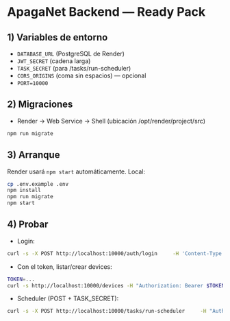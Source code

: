 # ApagaNet Backend — Ready Pack

## 1) Variables de entorno
- `DATABASE_URL` (PostgreSQL de Render)
- `JWT_SECRET` (cadena larga)
- `TASK_SECRET` (para /tasks/run-scheduler)
- `CORS_ORIGINS` (coma sin espacios) — opcional
- `PORT=10000`

## 2) Migraciones
- Render → Web Service → Shell (ubicación /opt/render/project/src)
```bash
npm run migrate
```

## 3) Arranque
Render usará `npm start` automáticamente. Local:
```bash
cp .env.example .env
npm install
npm run migrate
npm start
```

## 4) Probar
- Login:
```bash
curl -s -X POST http://localhost:10000/auth/login     -H 'Content-Type: application/json'     -d '{"email":"demo@apaganet.app","name":"Demo"}'
```
- Con el token, listar/crear devices:
```bash
TOKEN=...
curl -s http://localhost:10000/devices -H "Authorization: Bearer $TOKEN"
```
- Scheduler (POST + TASK_SECRET):
```bash
curl -s -X POST http://localhost:10000/tasks/run-scheduler     -H "Authorization: Bearer TU_TASK_SECRET"
```
